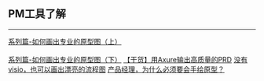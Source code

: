 ## PM工具了解

------

[系列篇-如何画出专业的原型图（上）](http://coffee.pmcaff.com/article/14053)<br/>
<br/>
[系列篇-如何画出专业的原型图（下）](http://coffee.pmcaff.com/article/1140312156599424/pmcaff?utm_source=search)
[【干货】用Axure输出高质量的PRD](http://www.ipmtalk.com/article-detail/245.html)
[没有visio，也可以画出漂亮的流程图](http://www.ipmtalk.com/article-detail/259.html)
[产品经理，为什么必须要会手绘原型？](http://www.woshipm.com/pmd/1788230.html)
